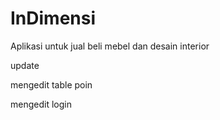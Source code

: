 # InDimensi
Aplikasi untuk jual beli mebel dan desain interior

update 

mengedit table poin

mengedit login















